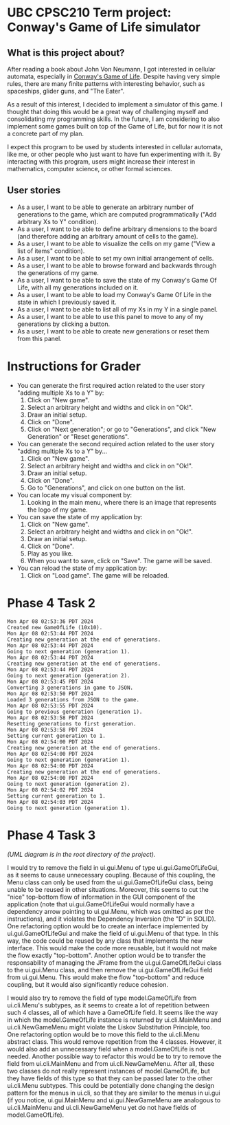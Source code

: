 # UBC CPSC210 Term project: Conway's Game of Life simulator

## What is this project about?
After reading a book about John Von Neumann, I got interested in cellular automata, especially in
[Conway's Game of Life](https://en.wikipedia.org/wiki/Conway%27s_Game_of_Life). Despite having very simple rules, there
are many finite patterns with interesting behavior, such as spaceships, glider guns, and "The Eater".

As a result of this interest, I decided to implement a simulator of this game. I thought that doing this would be a
great way of challenging myself and consolidating my programming skills. In the future, I am considering to also
implement some games built on top of the Game of Life, but for now it is not a concrete part of my plan.

I expect this program to be used by students interested in cellular automata, like me, or other people who just want to
have fun experimenting with it. By interacting with this program, users might increase their interest in mathematics,
computer science, or other formal sciences.

## User stories
- As a user, I want to be able to generate an arbitrary number of generations to the game, which are computed 
programmatically ("Add arbitrary Xs to Y" condition).
- As a user, I want to be able to define arbitrary dimensions to the board (and therefore adding an 
arbitrary amount of cells to the game).
- As a user, I want to be able to visualize the cells on my game ("View a list of items" condition).
- As a user, I want to be able to set my own initial arrangement of cells.
- As a user, I want to be able to browse forward and backwards through the generations of my game.
- As a user, I want to be able to save the state of my Conway's Game Of Life, with all my generations included on it.
- As a user, I want to be able to load my Conway's Game Of Life in the state in which I previously saved it.
- As a user, I want to be able to list all of my Xs in my Y in a single panel.
- As a user, I want to be able to use this panel to move to any of my generations by clicking a button.
- As a user, I want to be able to create new generations or reset them from this panel. 

# Instructions for Grader
- You can generate the first required action related to the user story "adding multiple Xs to a Y" by:
  1. Click on "New game".
  2. Select an arbitrary height and widths and click in on "Ok!".
  3. Draw an initial setup.
  4. Click on "Done".
  5. Click on "Next generation"; or go to "Generations", and click "New Generation" or "Reset generations".
- You can generate the second required action related to the user story "adding multiple Xs to a Y" by...
  1. Click on "New game".
  2. Select an arbitrary height and widths and click in on "Ok!".
  3. Draw an initial setup.
  4. Click on "Done".
  5. Go to "Generations", and click on one button on the list.
- You can locate my visual component by:
  1. Looking in the main menu, where there is an image that represents the logo of my game.
- You can save the state of my application by:
  1. Click on "New game".
  2. Select an arbitrary height and widths and click in on "Ok!".
  3. Draw an initial setup.
  4. Click on "Done".
  5. Play as you like.
  6. When you want to save, click on "Save". The game will be saved.
- You can reload the state of my application by:
  1. Click on "Load game". The game will be reloaded.

# Phase 4 Task 2
```
Mon Apr 08 02:53:36 PDT 2024
Created new GameOfLife (10x10).
Mon Apr 08 02:53:44 PDT 2024
Creating new generation at the end of generations.
Mon Apr 08 02:53:44 PDT 2024
Going to next generation (generation 1).
Mon Apr 08 02:53:44 PDT 2024
Creating new generation at the end of generations.
Mon Apr 08 02:53:44 PDT 2024
Going to next generation (generation 2).
Mon Apr 08 02:53:45 PDT 2024
Converting 3 generations in game to JSON.
Mon Apr 08 02:53:50 PDT 2024
Loaded 3 generations from JSON to the game.
Mon Apr 08 02:53:55 PDT 2024
Going to previous generation (generation 1).
Mon Apr 08 02:53:58 PDT 2024
Resetting generations to first generation.
Mon Apr 08 02:53:58 PDT 2024
Setting current generation to 1.
Mon Apr 08 02:54:00 PDT 2024
Creating new generation at the end of generations.
Mon Apr 08 02:54:00 PDT 2024
Going to next generation (generation 1).
Mon Apr 08 02:54:00 PDT 2024
Creating new generation at the end of generations.
Mon Apr 08 02:54:00 PDT 2024
Going to next generation (generation 2).
Mon Apr 08 02:54:02 PDT 2024
Setting current generation to 1.
Mon Apr 08 02:54:03 PDT 2024
Going to next generation (generation 1).
```

# Phase 4 Task 3
_(UML diagram is in the root directory of the project)._

I would try to remove the field in ui.gui.Menu of type ui.gui.GameOfLifeGui, as it seems to cause unnecessary coupling. Because of this coupling, the Menu class can only be used from the ui.gui.GameOfLifeGui class, being unable to be reused in other situations. Moreover, this seems to cut the "nice" top-bottom flow of information in the GUI component of the application (note that ui.gui.GameOfLifeGui would normally have a dependency arrow pointing to ui.gui.Menu, which was omitted as per the instructions), and it violates the Dependency Inversion (the "D" in SOLID). One refactoring option would be to create an interface implemented by ui.gui.GameOfLifeGui and make the field of ui.gui.Menu of that type. In this way, the code could be reused by any class that implements the new interface. This would make the code more reusable, but it would not make the flow exactly "top-bottom". Another option would be to transfer the responsability of managing the JFrame from the ui.gui.GameOfLifeGui class to the ui.gui.Menu class, and then remove the ui.gui.GameOfLifeGui field from ui.gui.Menu. This would make the flow "top-bottom" and reduce coupling, but it would also significantly reduce cohesion.

I would also try to remove the field of type model.GameOfLife from ui.cli.Menu's subtypes, as it seems to create a lot of repetition between such 4 classes, all of which have a GameOfLife field. It seems like the way in which the model.GameOfLife instance is returned by ui.cli.MainMenu and ui.cli.NewGameMenu might violate the Liskov Substitution Principle, too. One refactoring option would be to move this field to the ui.cli.Menu abstract class. This would remove repetition from the 4 classes. However, it would also add an unnecessary field when a model.GameOfLife is not needed. Another possible way to refactor this would be to try to remove the field from ui.cli.MainMenu and from ui.cli.NewGameMenu. After all, these two classes do not really represent instances of model.GameOfLife, but they have fields of this type so that they can be passed later to the other ui.cli.Menu subtypes. This could be potentially done changing the design pattern for the menus in ui.cli, so that they are similar to the menus in ui.gui (if you notice, ui.gui.MainMenu and ui.gui.NewGameMenu are analogous to ui.cli.MainMenu and ui.cli.NewGameMenu yet do not have fields of model.GameOfLife).
